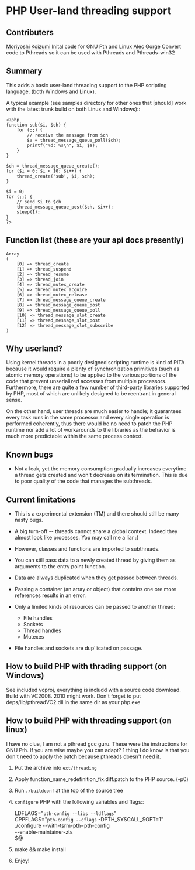 PHP User-land threading support
===============================

Contributers
------------
[Moriyoshi Koizumi](http://github.com/moriyoshi) Inital code for GNU Pth and Linux
[Alec Gorge](http://github.com/alecgorge) Convert code to Pthreads so it can be used with Pthreads and Pthreads-win32


Summary
-------
This adds a basic user-land threading support to the PHP scripting language. (both Windows and Linux).

A typical example (see samples directory for other ones that [should] work with the latest
trunk build on both Linux and Windows)::

	<?php
	function sub($i, $ch) {
		for (;;) {
			// receive the message from $ch
			$a = thread_message_queue_poll($ch);
			printf("%d: %s\n", $i, $a);
		}
	}

	$ch = thread_message_queue_create();
	for ($i = 0; $i < 10; $i++) {
		thread_create('sub', $i, $ch);
	}

	$i = 0;
	for (;;) {
		// send $i to $ch
		thread_message_queue_post($ch, $i++);
		sleep(1);
	}
	?>
  
Function list (these are your api docs presently)
-------------------------------------------------
	Array
	(
		[0] => thread_create
		[1] => thread_suspend
		[2] => thread_resume
		[3] => thread_join
		[4] => thread_mutex_create
		[5] => thread_mutex_acquire
		[6] => thread_mutex_release
		[7] => thread_message_queue_create
		[8] => thread_message_queue_post
		[9] => thread_message_queue_poll
		[10] => thread_message_slot_create
		[11] => thread_message_slot_post
		[12] => thread_message_slot_subscribe
	)

Why userland?
-------------
Using kernel threads in a poorly designed scripting runtime is kind of PITA
because it would require a plenty of synchronization primitives (such as
atomic memory operations) to be applied to the various portions of the code
that prevent unserialized accesses from multiple processors. Furthermore,
there are quite a few number of third-party libraries supported by PHP, most of
which are unlikely designed to be reentrant in general sense.

On the other hand, user threads are much easier to handle; it guarantees
every task runs in the same processor and every single operation is performed
coherently, thus there would be no need to patch the PHP runtime nor add a lot
of workarounds to the libraries as the behavior is much more predictable within
the same process context.

Known bugs
----------
* Not a leak, yet the memory consumption gradually increases everytime a thread
  gets created and won't decrease on its termination. This is due to poor
  quality of the code that manages the subthreads.

Current limitations
-------------------
* This is a experimental extension (TM) and there should still be many nasty
  bugs.
* A big turn-off -- threads cannot share a global context. Indeed they almost
  look like processes. You may call me a liar :)
* However, classes and functions are imported to subthreads.
* You can still pass data to a newly created thread by giving them as
  arguments to the entry point function.
* Data are always duplicated when they get passed between threads.
* Passing a container (an array or object) that contains one ore more
  references results in an error.
* Only a limited kinds of resources can be passed to another thread:

  * File handles
  * Sockets
  * Thread handles
  * Mutexes

* File handles and sockets are dup'licated on passage.

How to build PHP with thrading support (on Windows)
---------------------------------------------------
See included vcproj, everything is includd with a source code download. Build with VC2008. 2010 might work. Don't forget to put deps/lib/pthreadVC2.dll in the same dir as your php.exe

How to build PHP with threading support (on linux)
---------------------------------------
I have no clue, I am not a pthread gcc guru. These were the instructions for GNU Pth. If you are wise maybe you can adapt? 1 thing I do know is that you don't need to apply the patch because pthreads doesn't need it.

1. Put the archive into ``ext/threading``
2. Apply function_name_redefinition_fix.diff.patch to the PHP source. (-p0)
3. Run ``./buildconf`` at the top of the source tree
4. ``configure`` PHP with the following variables and flags::

     LDFLAGS="`pth-config --libs --ldflags`" \
     CPPFLAGS="`pth-config --cflags` -DPTH_SYSCALL_SOFT=1" \
     ./configure --with-tsrm-pth=pth-config \
                 --enable-maintainer-zts \
                 $@

5. make && make install
6. Enjoy!
